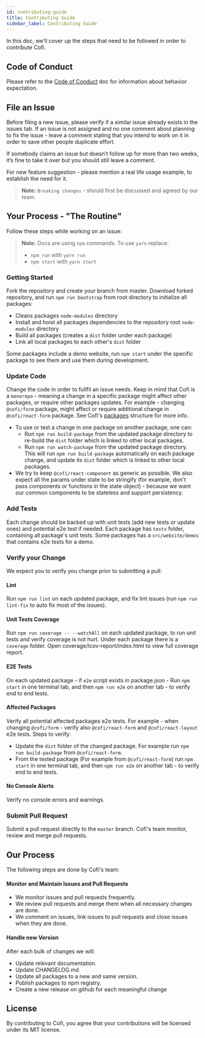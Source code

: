 ```yaml
---
id: contributing-guide
title: Contributing Guide
sidebar_label: Contributing Guide
---
```


In this doc, we'll cover up the steps that need to be followed in order to contribute Cofi.

## Code of Conduct

Please refer to the [Code of Conduct](code-of-conduct) doc for information about behavior expectation.

## File an Issue

Before filing a new issue, please verify if a similar issue already exists in the issues tab. 
If an issue is not assigned and no one comment about planning to fix the issue - leave a comment stating that you intend to work on it in order to save other people duplicate effort.

If somebody claims an issue but doesn’t follow up for more than two weeks, it’s fine to take it over but you should still leave a comment.

For new feature suggestion - please mention a real life usage example, to establish the need for it.

> **Note:** `Breaking changes` - should first be discussed and agreed by our team.

## Your Process - "The Routine"

Follow these steps while working on an issue:

> **Note:** Docs are using `npm` commands. To use `yarn` replace:
>  - `npm run` with `yarn run`
>  - `npm start` with `yarn start`

### Getting Started

Fork the repository and create your branch from master.
Download forked repository, and run `npm run bootstrap` from root directory to initialize all packages: 
- Cleans packages `node-modules` directory
- Install and hoist all packages dependencies to the repository root `node-modules` directory
- Build all packages (creates a `dist` folder under each package) 
- Link all local packages to each other's `dist` folder

Some packages include a demo website, run `npm start` under the specific package to see them and use them during development.

### Update Code

Change the code in order to fullfil an issue needs. Keep in mind that Cofi is a `monorepo` - meaning a change in a specific package might affect other packages, or require other packages updates. For example - changing `@cofi/form` package, might affect or require additional change in `@cofi/react-form` package. See Cofi's [packages](https://galhavivi.github.io/cofi/docs/packages.html) structure for more info.

- To use or test a change in one package on another package, one can:
  - Run `npm run build-package` from the updated package directory to re-build the `dist` folder which is linked to other local packages.
  - Run `npm run watch-package` from the updated package directory. This will run `npm run build-package` automatically on each package change, and update its `dist` folder which is linked to other local packages.
- We try to keep `@cofi/react-component` as generic as possible. We also expect all the params under state to be stringify (for example, don't pass components or functions in the state object) - because we want our common components to be stateless and support persistency.

### Add Tests

Each change should be backed up with unit tests (add new tests or update ones) and potential e2e test if needed. Each package has `tests` folder, containing all package's unit tests. Some packages has a `src/website/demos` that contains e2e tests for a demo.

### Verify your Change

We expect you to verify you change prior to submitting a pull:

#### Lint

Run `npm run lint` on each updated package, and fix lint issues (run `npm run lint-fix` to auto fix most of the issues).

#### Unit Tests Coverage
Run `npm run coverage -- --watchAll` on each updated package, to run unit tests and verify coverage is not hurt. Under each package there is a `coverage` folder. Open coverage/lcov-report/index.html to view full coverage report.

#### E2E Tests

On each updated package - if `e2e` script exists in package.json - Run `npm start` in one terminal tab, and then `npm run e2e` on another tab - to verify end to end tests.

#### Affected Packages

Verify all potential affected packages e2e tests. For example - when changing `@cofi/form` - verify also `@cofi/react-form` and `@cofi/react-layout` e2e tests. Steps to verify:
  - Update the `dist` folder of the changed package. For example run `npm run build-package` from `@cofi/react-form`.
  - From the tested package (For example from `@cofi/react-form`) run `npm start` in one terminal tab, and then `npm run e2e` on another tab - to verify end to end tests.

#### No Console Alerts

Verify no console errors and warnings.

### Submit Pull Request

Submit a pull request directly to the `master` branch. Cofi's team monitor, review and merge pull requests.

## Our Process

The following steps are done by Cofi's team:

#### Monitor and Maintain Issues and Pull Requests

- We monitor issues and pull requests frequently.
- We review pull requests and merge them when all necessary changes are done.
- We comment on issues, link issues to pull requests and close issues when they are done.

#### Handle new Version

After each bulk of changes we will:

- Update relevant documentation.
- Update CHANGELOG.md
- Update all packages to a new and same version.
- Publish packages to npm registry.
- Create a new release on github for each meaningful change

## License

By contributing to Cofi, you agree that your contributions will be licensed under its MIT license.